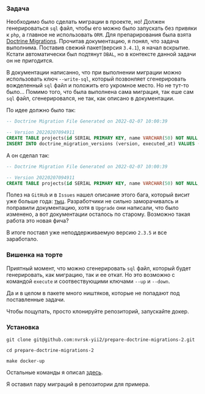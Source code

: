 ### Задача

Необходимо было сделать миграции в проекте, но! Должен генерироваться `sql` файл, чтобы его можно было запускать без привяки к `php`, 
а главное не использовать `ORM`. Для препарирования была взята [Doctrine Migrations](https://www.doctrine-project.org/projects/migrations.html). 
Прочитав документацию, я понял, что задача выполнима. Поставив свежий пакет(версия `3.4.1`), я начал вскрытие. 
Кстати автоматически был подтянут `DBAL`, но в контексте данной задачи он не пригодится.

В документации написанно, что при выполнении миграции можно использовать ключ `--write-sql`, который позвонляет сгенерировать вожделенный `sql` файл и положить его укромное место. 
Но не тут-то было... Помимо того, что была выполнена сама миграция, так еше сам `sql` файл, сгенерировался, не так, как описано в документации.

По идее должно было так:
```sql
-- Doctrine Migration File Generated on 2022-02-07 10:00:39

-- Version 20220207094911
CREATE TABLE projects(id SERIAL PRIMARY KEY, name VARCHAR(50) NOT NULL, description TEXT);
INSERT INTO doctrine_migration_versions (version, executed_at) VALUES ('20220207094911', CURRENT_TIMESTAMP);
```
А он сделал так:

```sql
-- Doctrine Migration File Generated on 2022-02-07 10:00:39

-- Version 20220207094911
CREATE TABLE projects(id SERIAL PRIMARY KEY, name VARCHAR(50) NOT NULL, description TEXT);
```

Полез на `GitHub` и в `Issues` нашел описание этого бага, который висит уже больше года: [тыц](https://github.com/doctrine/migrations/issues/1082). 
Разработчики не сильно заморачивалсь и поправили документацию, хотя в `Upgrade` они написали, что было изменено, 
а вот документации осталось по старому. Возможно такая работа это новая фича?

В итоге поставл уже неподдерживаемую версию `2.3.5` и все заработало.

### Вишенка на торте
Приятный момент, что можно сгенерировать `sql` файл, который будет генерировать, как миграцию, так и ее откат. 
Но это возможно с командой `execute` и соотвествующими ключами `--up` и `--down`.  

Да и в целом в пакете много ништяков, которые не попадают под поставленные задачи.

Чтобы пощупать, просто клонируйте репозиторий, запускайте докер.

### Установка

`git clone git@github.com:nvrsk-yii2/prepare-doctrine-migrations-2.git`

`cd prepare-doctrine-migrations-2`

`make docker-up`

Остальные команды я описал [здесь](/docs/COMMANDS.md).

Я оставил пару миграций в репозитории для примера.
